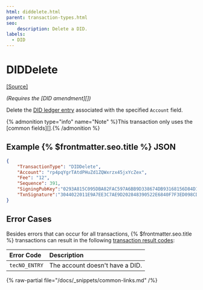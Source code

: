 ```yaml
---
html: diddelete.html
parent: transaction-types.html
seo:
    description: Delete a DID.
labels:
  - DID
---
```

# DIDDelete

[[Source]](https://github.com/XRPLF/rippled/blob/master/src/xrpld/app/tx/detail/DID.cpp "Source")

_(Requires the [DID amendment][])_

Delete the [DID ledger entry](../../ledger-data/ledger-entry-types/did.md) associated with the specified `Account` field.

{% admonition type="info" name="Note" %}This transaction only uses the [common fields][].{% /admonition %}


## Example {% $frontmatter.seo.title %} JSON

```json
{
    "TransactionType": "DIDDelete",
    "Account": "rp4pqYgrTAtdPHuZd1ZQWxrzx45jxYcZex",
    "Fee": "12",
    "Sequence": 391,
    "SigningPubKey":"0293A815C095DBA82FAC597A6BB9D338674DB93168156D84D18417AD509FFF5904",
    "TxnSignature":"3044022011E9A7EE3C7AE9D202848390522E6840F7F3ED098CD13E..."
}
```


## Error Cases

Besides errors that can occur for all transactions, {% $frontmatter.seo.title %} transactions can result in the following [transaction result codes](../transaction-results/index.md):

| Error Code          | Description                                  |
|:--------------------|:---------------------------------------------|
| `tecNO_ENTRY`       | The account doesn't have a DID.              |

{% raw-partial file="/docs/_snippets/common-links.md" /%}
